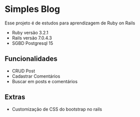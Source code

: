 # Simples Blog

Esse projeto é de estudos para aprendizagem de Ruby on Rails

* Ruby versão 3.2.1
* Rails versão 7.0.4.3
* SGBD Postgresql 15

## Funcionalidades

* CRUD Post
* Cadastrar Comentários
* Buscar em posts e comentários

## Extras

* Customização de CSS do bootstrap no rails

